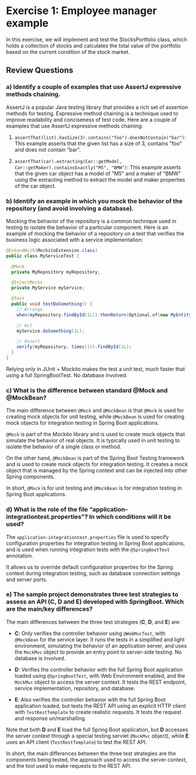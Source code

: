 # Exercise 1: Employee manager example
In this exercise, we will implement and test the StocksPortfolio class, which holds a collection of stocks and calculates the total value of the portfolio based on the current condition of the stock market.

## Review Questions

### a) Identify a couple of examples that use AssertJ expressive methods chaining.
AssertJ is a popular Java testing library that provides a rich set of assertion methods for testing. Expressive method chaining is a technique used to improve readability and conciseness of test code. Here are a couple of examples that use AssertJ expressive methods chaining:

1. `assertThat(list).hasSize(3).contains("foo").doesNotContain("bar")`: This example asserts that the given list has a size of 3, contains "foo" and does not contain "bar".

2. `assertThat(car).extracting(Car::getModel, Car::getMaker).containsExactly("M5", "BMW")`: This example asserts that the given car object has a model of "M5" and a maker of "BMW" using the extracting method to extract the model and maker properties of the car object.
 
### b) Identify an example in which you mock the behavior of the repository (and avoid involving a database).

Mocking the behavior of the repository is a common technique used in testing to isolate the behavior of a particular component. Here is an example of mocking the behavior of a repository on a test that verifies the business logic associated with a service implementation:

```java
@ExtendWith(MockitoExtension.class)
public class MyServiceTest {

  @Mock
  private MyRepository myRepository;

  @InjectMocks
  private MyService myService;

  @Test
  public void testDoSomething() {
    // Arrange
    when(myRepository.findById(1L)).thenReturn(Optional.of(new MyEntity(1L, "foo")));

    // Act
    myService.doSomething(1L);

    // Assert
    verify(myRepository, times(1)).findById(1L);
  }
}
```

Relying only in JUnit + Mockito makes the test a unit test, much faster that using a full SpringBootTest. No database involved.

### c) What is the difference between standard @Mock and @MockBean?

The main difference between `@Mock` and `@MockBean` is that `@Mock` is used for creating mock objects for unit testing, while `@MockBean` is used for creating mock objects for integration testing in Spring Boot applications.

`@Mock` is part of the Mockito library and is used to create mock objects that simulate the behavior of real objects. It is typically used in unit testing to isolate the behavior of a single class or method.

On the other hand, `@MockBean` is part of the Spring Boot Testing framework and is used to create mock objects for integration testing. It creates a mock object that is managed by the Spring context and can be injected into other Spring components.

In short, `@Mock` is for unit testing and `@MockBean` is for integration testing in Spring Boot applications.
 
### d) What is the role of the file “application-integrationtest.properties”? In which conditions will it be used?
The `application-integrationtest.properties` file is used to specify configuration properties for integration testing in Spring Boot applications, and is used when running integration tests with the `@SpringBootTest` annotation.

It allows us to override default configuration properties for the Spring context during integration testing, such as database connection settings and server ports.
 
### e) The sample project demonstrates three test strategies to assess an API (C, D and E) developed with SpringBoot. Which are the main/key differences?

The main differences between the three test strategies (<b>C</b>, <b>D</b>, and <b>E</b>) are:

- <b>C</b>: Only verifies the controller behavior using `@WebMvcTest`, with `@MockBean` for the service layer. It runs the tests in a simplified and light environment, simulating the behavior of an application server, and uses the `MockMvc` object to provide an entry point to server-side testing. No database is involved.

- <b>D</b>: Verifies the controller behavior with the full Spring Boot application loaded using `@SpringBootTest`, with Web Environment enabled, and the `MockMvc` object to access the server context. It tests the REST endpoint, service implementation, repository, and database. 

- <b>E</b>: Also verifies the controller behavior with the full Spring Boot application loaded, but tests the REST API using an explicit HTTP client with `TestRestTemplate` to create realistic requests. It tests the request and response un/marshalling.

Note that both <b>D</b> and <b>E</b> load the full Spring Boot application, but <b>D</b> accesses the server context through a special testing servlet (`MockMvc` object), while <b>E</b> uses an API client (`TestRestTemplate`) to test the REST API.

In short, the main differences between the three test strategies are the components being tested, the approach used to access the server context, and the tool used to make requests to the REST API.
